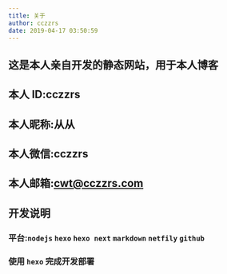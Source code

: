 ```yaml
---
title: 关于
author: cczzrs
date: 2019-04-17 03:50:59
---
```

## 这是本人亲自开发的静态网站，用于本人博客
## 本人 ID:cczzrs
## 本人昵称:从从
## 本人微信:cczzrs
## 本人邮箱:cwt@cczzrs.com

## 开发说明
### 平台:`nodejs` `hexo` `hexo next` `markdown` `netfily` `github`
### 使用 `hexo` 完成开发部署